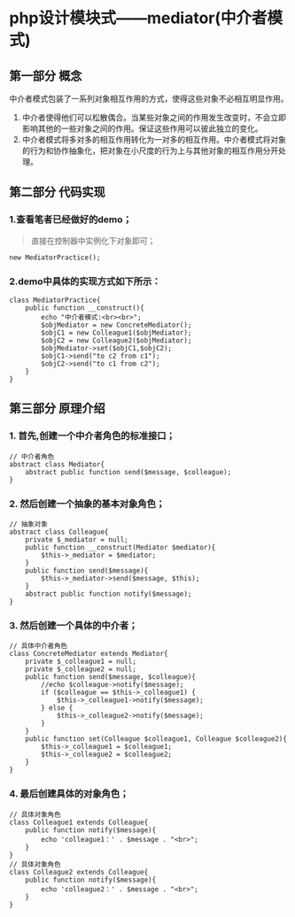 # php设计模块式——mediator(中介者模式)
## 第一部分 概念
中介者模式包装了一系列对象相互作用的方式，使得这些对象不必相互明显作用。

1. 中介者使得他们可以松散偶合。当某些对象之间的作用发生改变时，不会立即影响其他的一些对象之间的作用。保证这些作用可以彼此独立的变化。
2. 中介者模式将多对多的相互作用转化为一对多的相互作用。中介者模式将对象的行为和协作抽象化，把对象在小尺度的行为上与其他对象的相互作用分开处理。

## 第二部分 代码实现

### 1.查看笔者已经做好的demo；
> 直接在控制器中实例化下对象即可；

```
new MediatorPractice();
```
### 2.demo中具体的实现方式如下所示：
```
class MediatorPractice{
    public function __construct(){
        echo "中介者模式:<br><br>";
        $objMediator = new ConcreteMediator();
        $objC1 = new Colleague1($objMediator);
        $objC2 = new Colleague2($objMediator);
        $objMediator->set($objC1,$objC2);
        $objC1->send("to c2 from c1");
        $objC2->send("to c1 from c2");
    }
}
```
## 第三部分 原理介绍
### 1. 首先,创建一个中介者角色的标准接口；
```
// 中介者角色
abstract class Mediator{
    abstract public function send($message, $colleague);
}
```
### 2. 然后创建一个抽象的基本对象角色；
```
// 抽象对象
abstract class Colleague{
    private $_mediator = null;
    public function __construct(Mediator $mediator){
        $this->_mediator = $mediator;
    }
    public function send($message){
        $this->_mediator->send($message, $this);
    }
    abstract public function notify($message);
}
```
### 3. 然后创建一个具体的中介者；
```
// 具体中介者角色
class ConcreteMediator extends Mediator{
    private $_colleague1 = null;
    private $_colleague2 = null;
    public function send($message, $colleague){
        //echo $colleague->notify($message);
        if ($colleague == $this->_colleague1) {
            $this->_colleague1->notify($message);
        } else {
            $this->_colleague2->notify($message);
        }
    }
    public function set(Colleague $colleague1, Colleague $colleague2){
        $this->_colleague1 = $colleague1;
        $this->_colleague2 = $colleague2;
    }
}
```
### 4. 最后创建具体的对象角色；
```
// 具体对象角色
class Colleague1 extends Colleague{
    public function notify($message){
        echo 'colleague1：' . $message . "<br>";
    }
}
// 具体对象角色
class Colleague2 extends Colleague{
    public function notify($message){
        echo 'colleague2：' . $message . "<br>";
    }
}
```
